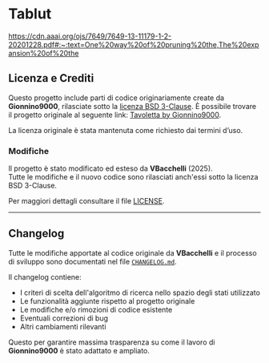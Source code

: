 # Tablut

https://cdn.aaai.org/ojs/7649/7649-13-11179-1-2-20201228.pdf#:~:text=One%20way%20of%20pruning%20the,The%20expansion%20of%20the

## Licenza e Crediti

Questo progetto include parti di codice originariamente create da **Gionnino9000**, rilasciate sotto la [licenza BSD 3-Clause](./LICENSE). È possibile trovare il progetto originale al seguente link: [Tavoletta by Gionnino9000](https://github.com/Gionnino9000/Gionnino9000).

La licenza originale è stata mantenuta come richiesto dai termini d’uso.

### Modifiche
Il progetto è stato modificato ed esteso da **VBacchelli** (2025).  
Tutte le modifiche e il nuovo codice sono rilasciati anch'essi sotto la licenza BSD 3-Clause.

Per maggiori dettagli consultare il file [LICENSE](./LICENSE).

---

## Changelog

Tutte le modifiche apportate al codice originale da **VBacchelli** e il processo di sviluppo sono documentati nel file [`CHANGELOG.md`](./CHANGELOG.md).

Il changelog contiene:
- I criteri di scelta dell'algoritmo di ricerca nello spazio degli stati utilizzato
- Le funzionalità aggiunte rispetto al progetto originale  
- Le modifiche e/o rimozioni di codice esistente  
- Eventuali correzioni di bug  
- Altri cambiamenti rilevanti

Questo per garantire massima trasparenza su come il lavoro di **Gionnino9000** è stato adattato e ampliato.

